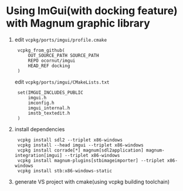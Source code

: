 # Using ImGui(with docking feature) with Magnum graphic library

1. edit `vcpkg/ports/imgui/profile.cmake`

		vcpkg_from_github(
		    OUT_SOURCE_PATH SOURCE_PATH
		    REPO ocornut/imgui
		    HEAD_REF docking
		)

	edit `vcpkg/ports/imgui/CMakeLists.txt`

		set(IMGUI_INCLUDES_PUBLIC
		    imgui.h
		    imconfig.h
		    imgui_internal.h
		    imstb_textedit.h
		)

2. install dependencies

		vcpkg install sdl2 --triplet x86-windows
		vcpkg install --head imgui --triplet x86-windows
		vcpkg install corrade[*] magnum[sdl2application] magnum-integration[imgui] --triplet x86-windows
		vcpkg install magnum-plugins[stbimageimporter] --triplet x86-windows
		vcpkg install stb:x86-windows-static

3. generate VS project with cmake(using vcpkg building toolchain)
